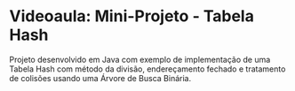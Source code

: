 # Videoaula: Mini-Projeto - Tabela Hash
Projeto desenvolvido em Java com exemplo de implementação de uma Tabela Hash com método da divisão, endereçamento fechado e tratamento de colisões usando uma Árvore de Busca Binária.
